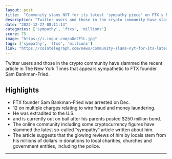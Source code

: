 ```yaml
---
layout: post
title:  "Community slams NYT for its latest 'sympathy piece' on FTX's Bankman-Fried"
description: "Twitter users and those in the crypto community have slammed the recent article in The New York Times that appears sympathetic to FTX founder Sam Bankman-Fried."
date: "2022-12-27 08:11:13"
categories: ['sympathy', 'ftxs', 'millions']
score: 75
image: "https://i.imgur.com/aOe2FlL.jpg"
tags: ['sympathy', 'ftxs', 'millions']
link: "https://cointelegraph.com/news/community-slams-nyt-for-its-latest-sympathy-piece-on-ftx-s-bankman-fried"
---
```


Twitter users and those in the crypto community have slammed the recent article in The New York Times that appears sympathetic to FTX founder Sam Bankman-Fried.

## Highlights

- FTX founder Sam Bankman-Fried was arrested on Dec.
- 12 on multiple charges relating to wire fraud and money laundering.
- He was extradited to the U.S.
- and is currently out on bail after his parents posted $250 million bond.
- The online community including some cryptocurrency figures have slammed the latest so-called “sympathy” article written about him.
- The article suggests that the glowing reviews of him by locals stem from his millions of dollars in donations to local charities, churches and government entities, including the police.

---
